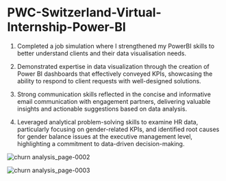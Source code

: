 # PWC-Switzerland-Virtual-Internship-Power-BI

  1. Completed a job simulation where I strengthened my PowerBI skills to better understand clients and their data visualisation needs.
  
  2. Demonstrated expertise in data visualization through the creation of Power BI dashboards that effectively conveyed KPIs, showcasing the ability to respond to client requests with well-designed solutions.
  
  3. Strong communication skills reflected in the concise and informative email communication with engagement partners, delivering valuable insights and actionable suggestions based on data analysis.
  
  4. Leveraged analytical problem-solving skills to examine HR data, particularly focusing on gender-related KPIs, and identified root causes for gender balance issues at the executive management level, highlighting a commitment to data-driven decision-making.

![churn analysis_page-0002](https://github.com/user-attachments/assets/dad59dc6-54de-454e-8080-92bef3fc9e7d)

![churn analysis_page-0003](https://github.com/user-attachments/assets/e1494d10-e0a3-4efe-b5b0-e08f64a701fe)



